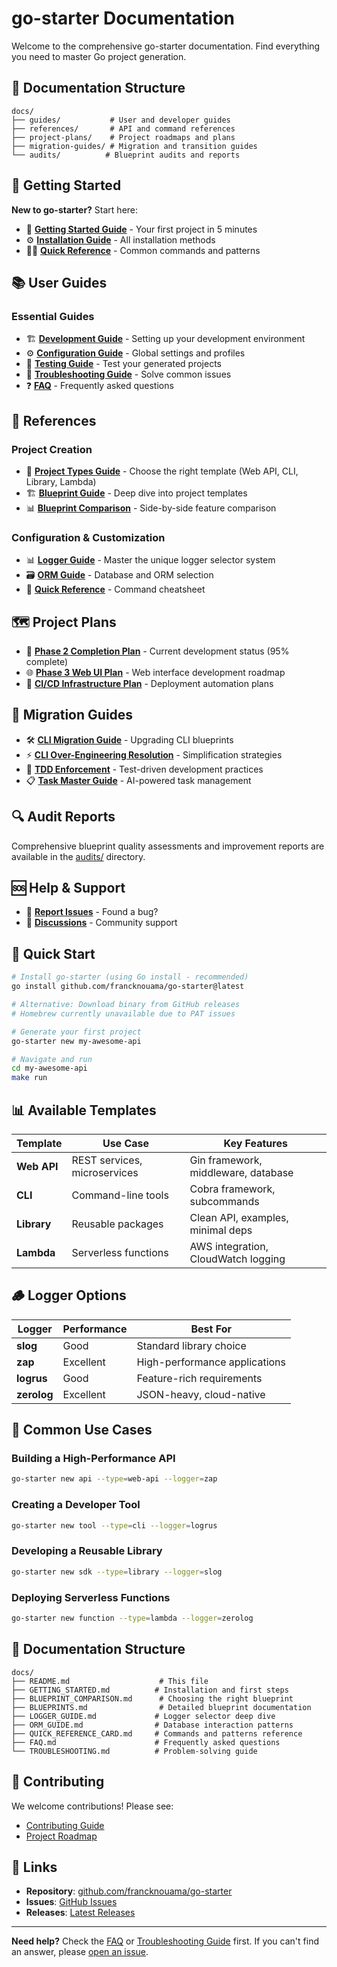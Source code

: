 # go-starter Documentation

Welcome to the comprehensive go-starter documentation. Find everything you need to master Go project generation.

## 📁 Documentation Structure

```
docs/
├── guides/           # User and developer guides
├── references/       # API and command references  
├── project-plans/    # Project roadmaps and plans
├── migration-guides/ # Migration and transition guides
└── audits/          # Blueprint audits and reports
```

## 🚀 Getting Started

**New to go-starter?** Start here:

- 📖 **[Getting Started Guide](guides/GETTING_STARTED.md)** - Your first project in 5 minutes
- ⚙️ **[Installation Guide](guides/INSTALLATION.md)** - All installation methods
- 🏃‍♂️ **[Quick Reference](references/QUICK_REFERENCE_CARD.md)** - Common commands and patterns

## 📚 User Guides

### Essential Guides
- 🏗️ **[Development Guide](guides/DEVELOPMENT.md)** - Setting up your development environment
- ⚙️ **[Configuration Guide](guides/CONFIGURATION.md)** - Global settings and profiles
- 🧪 **[Testing Guide](guides/TESTING_GUIDE.md)** - Test your generated projects
- 🔧 **[Troubleshooting Guide](guides/TROUBLESHOOTING.md)** - Solve common issues
- ❓ **[FAQ](guides/FAQ.md)** - Frequently asked questions

## 📖 References

### Project Creation
- 📖 **[Project Types Guide](references/PROJECT_TYPES.md)** - Choose the right template (Web API, CLI, Library, Lambda)
- 🏗️ **[Blueprint Guide](references/BLUEPRINTS.md)** - Deep dive into project templates
- 📊 **[Blueprint Comparison](references/BLUEPRINT_COMPARISON.md)** - Side-by-side feature comparison

### Configuration & Customization
- 📊 **[Logger Guide](references/LOGGER_GUIDE.md)** - Master the unique logger selector system
- 🗃️ **[ORM Guide](references/ORM_GUIDE.md)** - Database and ORM selection
- 📝 **[Quick Reference](references/QUICK_REFERENCE.md)** - Command cheatsheet

## 🗺️ Project Plans

- 🎯 **[Phase 2 Completion Plan](project-plans/PHASE_2_COMPLETION_PLAN.md)** - Current development status (95% complete)
- 🌐 **[Phase 3 Web UI Plan](project-plans/PHASE_3_WEB_UI_DEVELOPMENT_PLAN.md)** - Web interface development roadmap  
- 🚀 **[CI/CD Infrastructure Plan](project-plans/CI_CD_INFRASTRUCTURE_IMPROVEMENT_PLAN.md)** - Deployment automation plans

## 🔄 Migration Guides

- 🛠️ **[CLI Migration Guide](migration-guides/CLI_MIGRATION_GUIDE.md)** - Upgrading CLI blueprints
- ⚡ **[CLI Over-Engineering Resolution](migration-guides/CLI_OVER_ENGINEERING_COMPLETE_RESOLUTION.md)** - Simplification strategies
- 📝 **[TDD Enforcement](migration-guides/TDD-ENFORCEMENT.md)** - Test-driven development practices
- 📋 **[Task Master Guide](migration-guides/TASK_MASTER_GUIDE.md)** - AI-powered task management

## 🔍 Audit Reports

Comprehensive blueprint quality assessments and improvement reports are available in the [audits/](audits/) directory.

## 🆘 Help & Support

- 🐛 **[Report Issues](https://github.com/francknouama/go-starter/issues)** - Found a bug?
- 💬 **[Discussions](https://github.com/francknouama/go-starter/discussions)** - Community support

## 🚀 Quick Start

```bash
# Install go-starter (using Go install - recommended)
go install github.com/francknouama/go-starter@latest

# Alternative: Download binary from GitHub releases
# Homebrew currently unavailable due to PAT issues

# Generate your first project
go-starter new my-awesome-api

# Navigate and run
cd my-awesome-api
make run
```

## 📊 Available Templates

| Template | Use Case | Key Features |
|----------|----------|--------------|
| **Web API** | REST services, microservices | Gin framework, middleware, database |
| **CLI** | Command-line tools | Cobra framework, subcommands |
| **Library** | Reusable packages | Clean API, examples, minimal deps |
| **Lambda** | Serverless functions | AWS integration, CloudWatch logging |

## 🪵 Logger Options

| Logger | Performance | Best For |
|--------|-------------|----------|
| **slog** | Good | Standard library choice |
| **zap** | Excellent | High-performance applications |
| **logrus** | Good | Feature-rich requirements |
| **zerolog** | Excellent | JSON-heavy, cloud-native |

## 🎯 Common Use Cases

### Building a High-Performance API
```bash
go-starter new api --type=web-api --logger=zap
```

### Creating a Developer Tool
```bash
go-starter new tool --type=cli --logger=logrus
```

### Developing a Reusable Library
```bash
go-starter new sdk --type=library --logger=slog
```

### Deploying Serverless Functions
```bash
go-starter new function --type=lambda --logger=zerolog
```

## 📖 Documentation Structure

```
docs/
├── README.md                    # This file
├── GETTING_STARTED.md          # Installation and first steps
├── BLUEPRINT_COMPARISON.md      # Choosing the right blueprint
├── BLUEPRINTS.md                # Detailed blueprint documentation
├── LOGGER_GUIDE.md             # Logger selector deep dive
├── ORM_GUIDE.md                # Database interaction patterns
├── QUICK_REFERENCE_CARD.md     # Commands and patterns reference
├── FAQ.md                      # Frequently asked questions
└── TROUBLESHOOTING.md          # Problem-solving guide
```

## 🤝 Contributing

We welcome contributions! Please see:
- [Contributing Guide](../CONTRIBUTING.md)
- [Project Roadmap](../PROJECT_ROADMAP.md)

## 🔗 Links

- **Repository**: [github.com/francknouama/go-starter](https://github.com/francknouama/go-starter)
- **Issues**: [GitHub Issues](https://github.com/francknouama/go-starter/issues)
- **Releases**: [Latest Releases](https://github.com/francknouama/go-starter/releases)

---

**Need help?** Check the [FAQ](FAQ.md) or [Troubleshooting Guide](TROUBLESHOOTING.md) first. If you can't find an answer, please [open an issue](https://github.com/francknouama/go-starter/issues/new).